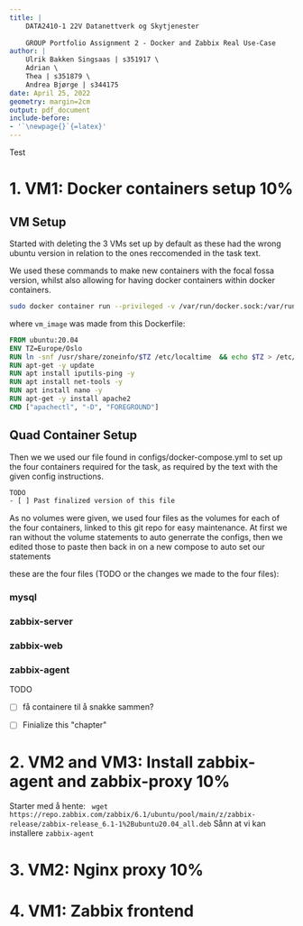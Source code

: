 ```yaml
---
title: |
    DATA2410-1 22V Datanettverk og Skytjenester
    
    GROUP Portfolio Assignment 2 - Docker and Zabbix Real Use-Case
author: | 
    Ulrik Bakken Singsaas | s351917 \
    Adrian \
    Thea | s351879 \
    Andrea Bjørge | s344175
date: April 25, 2022
geometry: margin=2cm
output: pdf_document
include-before:
- '`\newpage{}`{=latex}'
---
```


<!--  command to run: 
pandoc rapport.md -s -o rapport.pdf --pdf-engine=xelatex --variable monofont="SFMono Nerd Font Mono" --toc --highlight-style=tango

to run a docker container
docker exec -it <container-id> bash
 -->

Test

# 1. VM1: Docker containers setup 10%

## VM Setup

Started with deleting the 3 VMs set up by default as these had the wrong ubuntu version in relation to the ones reccomended in the task text.

We used these commands to make new containers with the focal fossa version, whilst also allowing for having docker containers within docker containers.

```bash
sudo docker container run --privileged -v /var/run/docker.sock:/var/run/docker.sock -p 8080:80 -d vm_image
```

where `vm_image` was made from this Dockerfile:

```dockerfile
FROM ubuntu:20.04
ENV TZ=Europe/Oslo
RUN ln -snf /usr/share/zoneinfo/$TZ /etc/localtime  && echo $TZ > /etc/timezone
RUN apt-get -y update
RUN apt install iputils-ping -y
RUN apt install net-tools -y
RUN apt install nano -y
RUN apt-get -y install apache2
CMD ["apachectl", "-D", "FOREGROUND"]
```

## Quad Container Setup

Then we we used our file found in configs/docker-compose.yml to set up the four containers required for the task, as required by the text with the given config instructions.

```bash
TODO
- [ ] Past finalized version of this file
```

As no volumes were given, we used four files as the volumes for each of the four containers, linked to this git repo for easy maintenance. At first we ran without the volume statements to auto generrate the configs, then we edited those to paste then back in on a new compose to auto set our statements

 these are the four files (TODO or the changes we made to the four files):

<!-- 
TODO 
- [ ] prune comments from the files to make them wayyyyy shorter
- [ ] insert these four files
 -->

### mysql

### zabbix-server

### zabbix-web

### zabbix-agent

TODO
- [ ] få containere til å snakke sammen?
- [ ] Finialize this "chapter"



# 2. VM2 and VM3: Install zabbix-agent and zabbix-proxy 10%

Starter med å hente: ` wget https://repo.zabbix.com/zabbix/6.1/ubuntu/pool/main/z/zabbix-release/zabbix-release_6.1-1%2Bubuntu20.04_all.deb`
Sånn at vi kan installere `zabbix-agent`

<!-- det er feil versjon av liblap og libssl på docker containeren på intel1 som gjør at vi ikke får installert ``zabbix-agent`` -->


# 3. VM2: Nginx proxy 10%
# 4. VM1: Zabbix frontend 
